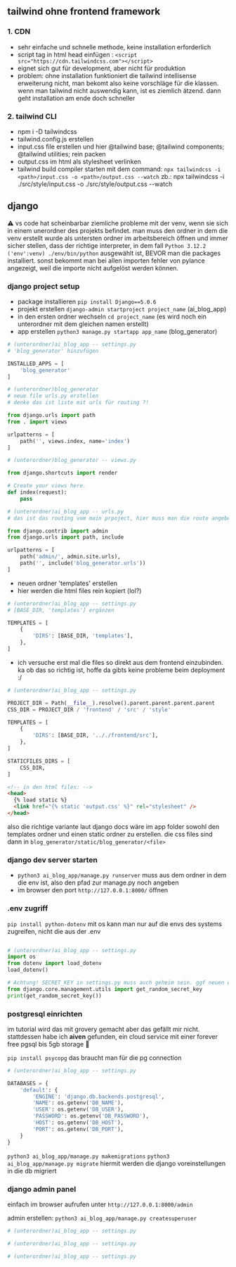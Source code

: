 ## tailwind ohne frontend framework

### 1. CDN

- sehr einfache und schnelle methode, keine installation erforderlich
- script tag in html head einfügen : `<script src="https://cdn.tailwindcss.com"></script>`
- eignet sich gut für development, aber nicht für produktion
- problem: ohne installation funktioniert die tailwind intellisense erweiterung nicht, man bekomt also keine vorschläge für die klassen. wenn man tailwind nicht auswendig kann, ist es ziemlich ätzend. dann geht installation am ende doch schneller

### 2. tailwind CLI

- npm i -D tailwindcss
- tailwind.config.js erstellen
- input.css file erstellen und hier @tailwind base; @tailwind components; @tailwind utilities; rein packen
- output.css im html als stylesheet verlinken
- tailwind build compiler starten mit dem command:
  `npx tailwindcss -i <path>/input.css -o <path>/output.css --watch`
  zb.: npx tailwindcss -i ./src/style/input.css -o ./src/style/output.css --watch

## django

⚠️ vs code hat scheinbarbar ziemliche probleme mit der venv, wenn sie sich in einem unerordner des projekts befindet. man muss den ordner in dem die venv erstellt wurde als untersten ordner im arbeitsbereich öffnen und immer sicher stellen, dass der richtige interpreter, in dem fall `Python 3.12.2 ('env':venv) ./env/bin/python` ausgewählt ist, BEVOR man die packages installiert. sonst bekommt man bei allen importen fehler von pylance angezeigt, weil die importe nicht aufgelöst werden können.

### django project setup

- package installieren `pip install Django==5.0.6`
- projekt erstellen `django-admin startproject project_name` (ai_blog_app)
- in den ersten ordner wechseln `cd project_name` (es wird noch ein unterordner mit dem gleichen namen erstellt)
- app erstellen `python3 manage.py startapp app_name` (blog_generator)

```py
# (unterordner)ai_blog_app -- settings.py
# 'blog_generator' hinzufügen

INSTALLED_APPS = [
    'blog_generator'
]
```

```py
# (unterordner)blog_generator
# neue file urls.py erstellen
# denke das ist liste mit urls für routing ?!

from django.urls import path
from . import views

urlpatterns = [
    path('', views.index, name='index')
]
```

```py
# (unterordner)blog_generator -- views.py

from django.shortcuts import render

# Create your views here.
def index(request):
    pass
```

```py
# (unterordner)ai_blog_app -- urls.py
# das ist das routing vom main prpoject, hier muss man die route angeben wo django nach der page suchen soll

from django.contrib import admin
from django.urls import path, include

urlpatterns = [
    path('admin/', admin.site.urls),
    path('', include('blog_generator.urls'))
]
```

- neuen ordner 'templates' erstellen
- hier werden die html files rein kopiert (lol?)

```py
# (unterordner)ai_blog_app -- settings.py
# [BASE_DIR, 'templates'] ergänzen

TEMPLATES = [
    {
        'DIRS': [BASE_DIR, 'templates'],
    },
]
```

- ich versuche erst mal die files so direkt aus dem frontend einzubinden. ka ob das so richtig ist, hoffe da gibts keine probleme beim deployment :/

```py
# (unterordner)ai_blog_app -- settings.py

PROJECT_DIR = Path(__file__).resolve().parent.parent.parent.parent
CSS_DIR = PROJECT_DIR / 'frontend' / 'src' / 'style'

TEMPLATES = [
    {
        'DIRS': [BASE_DIR, '.././frontend/src'],
    },
]

STATICFILES_DIRS = [
    CSS_DIR,
]
```

```html
<!-- in den html files: -->
<head>
  {% load static %}
  <link href="{% static 'output.css' %}" rel="stylesheet" />
</head>
```

also die richtige variante laut django docs wäre im app folder sowohl den templates ordner und einen static ordner zu erstellen. die css files sind dann in `blog_generator/static/blog_generator/<file>`

### django dev server starten

- `python3 ai_blog_app/manage.py runserver` muss aus dem ordner in dem die env ist, also den pfad zur manage.py noch angeben
- im browser den port `http://127.0.0.1:8000/` öffnen

### .env zugriff

`pip install python-dotenv` mit os kann man nur auf die envs des systems zugreifen, nicht die aus der .env

```py

# (unterordner)ai_blog_app -- settings.py
import os
from dotenv import load_dotenv
load_dotenv()

# Achtung! SECRET_KEY in settings.py muss auch geheim sein. ggf neuen erstellen:
from django.core.management.utils import get_random_secret_key
print(get_random_secret_key())

```

### postgresql einrichten

im tutorial wird das mit grovery gemacht aber das gefällt mir nicht. stattdessen habe ich **aiven** gefunden, ein cloud service mit einer forever free pgsql bis 5gb storage 🤑

`pip install psycopg` das braucht man für die pg connection

```py
# (unterordner)ai_blog_app -- settings.py

DATABASES = {
    'default': {
        'ENGINE': 'django.db.backends.postgresql',
        'NAME': os.getenv('DB_NAME'),
        'USER': os.getenv('DB_USER'),
        'PASSWORD': os.getenv('DB_PASSWORD'),
        'HOST': os.getenv('DB_HOST'),
        'PORT': os.getenv('DB_PORT'),
    }
}
```

`python3 ai_blog_app/manage.py makemigrations`
`python3 ai_blog_app/manage.py migrate`
hiermit werden die django voreinstellungen in die db migriert

### django admin panel

einfach im browser aufrufen unter `http://127.0.0.1:8000/admin`

admin erstellen: `python3 ai_blog_app/manage.py createsuperuser`

```py
# (unterordner)ai_blog_app -- settings.py

```

```py
# (unterordner)ai_blog_app -- settings.py

```

```py
# (unterordner)ai_blog_app -- settings.py

```
